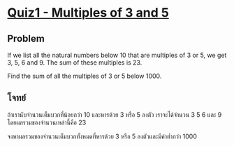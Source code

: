 # [Quiz1 - Multiples of 3 and 5](https://projecteuler.net/problem=1)
## Problem
If we list all the natural numbers below 10 that are multiples of 3 or 5, we get 3, 5, 6 and 9. The sum of these multiples is 23.

Find the sum of all the multiples of 3 or 5 below 1000.

## โจทย์
ถ้าเรานับจำนวนเต็มบวกที่น้อยกว่า 10 และหารด้วย 3 หรือ 5 ลงตัว เราจะได้จำนวน 3 5 6 และ 9 โดยผลรวมของจำนวนเหล่านี้คือ 23

จงหาผลรวมของจำนวนเต็มบวกทั้งหมดที่หารด้วย 3 หรือ 5 ลงตัวและมีค่าต่ำกว่า 1000